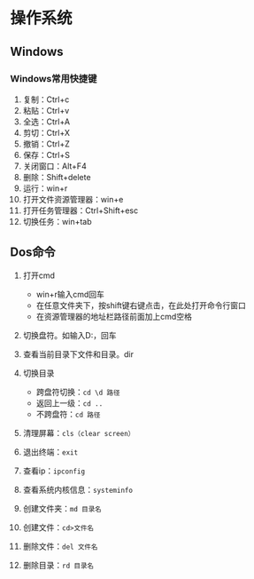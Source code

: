 # 操作系统

## Windows

### Windows常用快捷键

1. 复制：Ctrl+c
2. 粘贴：Ctrl+v
3. 全选：Ctrl+A
4. 剪切：Ctrl+X
5. 撤销：Ctrl+Z
6. 保存：Ctrl+S
7. 关闭窗口：Alt+F4
8. 删除：Shift+delete
9. 运行：win+r
10. 打开文件资源管理器：win+e
11. 打开任务管理器：Ctrl+Shift+esc
12. 切换任务：win+tab

## Dos命令

1. 打开cmd
   - win+r输入cmd回车
   - 在任意文件夹下，按shift键右键点击，在此处打开命令行窗口
   - 在资源管理器的地址栏路径前面加上cmd空格

2. 切换盘符。如输入D:，回车
3. 查看当前目录下文件和目录。dir
4. 切换目录
   - 跨盘符切换：`cd \d 路径`
   - 返回上一级：`cd ..`
   - 不跨盘符：`cd 路径`

5. 清理屏幕：`cls（clear screen）`

6. 退出终端：`exit`
7. 查看ip：`ipconfig`
8. 查看系统内核信息：`systeminfo`
9. 创建文件夹：`md 目录名`
10. 创建文件：`cd>文件名`
11. 删除文件：`del 文件名`
12. 删除目录：`rd 目录名`
